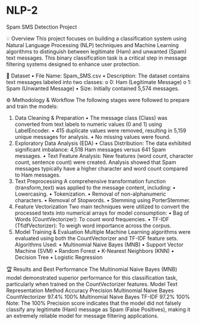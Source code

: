 # NLP-2
Spam SMS Detection Project
 
💡 Overview
This project focuses on building a classification system using Natural Language Processing (NLP) techniques and Machine Learning algorithms to distinguish between legitimate (Ham) and unwanted (Spam) text messages.
This binary classification task is a critical step in message filtering systems designed to enhance user protection.
 
💾 Dataset
•	File Name: Spam_SMS.csv
•	Description: The dataset contains text messages labeled into two classes:
o	0: Ham (Legitimate Message)
o	1: Spam (Unwanted Message)
•	Size: Initially contained 5,574 messages.
 
⚙️ Methodology & Workflow
The following stages were followed to prepare and train the models:
1. Data Cleaning & Preparation
•	The message class (Class) was converted from text labels to numeric values (0 and 1) using LabelEncoder.
•	415 duplicate values were removed, resulting in 5,159 unique messages for analysis.
•	No missing values were found.
2. Exploratory Data Analysis (EDA)
•	Class Distribution: The data exhibited significant imbalance: 4,518 Ham messages versus 641 Spam messages.
•	Text Feature Analysis: New features (word count, character count, sentence count) were created. Analysis showed that Spam messages typically have a higher character and word count compared to Ham messages.
3. Text Preprocessing
A comprehensive transformation function (transform_text) was applied to the message content, including:
•	Lowercasing.
•	Tokenization.
•	Removal of non-alphanumeric characters.
•	Removal of Stopwords.
•	Stemming using PorterStemmer.
4. Feature Vectorization
Two main techniques were utilized to convert the processed texts into numerical arrays for model consumption:
•	Bag of Words (CountVectorizer): To count word frequencies.
•	TF-IDF (TfidfVectorizer): To weigh word importance across the corpus.
5. Model Training & Evaluation
Multiple Machine Learning algorithms were evaluated using both the CountVectorizer and 
TF-IDF feature sets.
Algorithms Used:
•	Multinomial Naive Bayes (MNB)
•	Support Vector Machine (SVM)
•	Random Forest
•	K-Nearest Neighbors (KNN)
•	Decision Tree
•	Logistic Regression
 
🏆 Results and Best Performance
The Multinomial Naive Bayes (MNB) model demonstrated superior performance for this classification task, particularly when trained on the CountVectorizer features.
Model	Text Representation Method	Accuracy	Precision
Multinomial Naive Bayes	CountVectorizer	97.4%	100%
Multinomial Naive Bayes	TF-IDF	97.2%	100%
Note: The 100% Precision score indicates that the model did not falsely classify any legitimate (Ham) message as Spam (False Positives), making it an extremely reliable model for message filtering applications.


